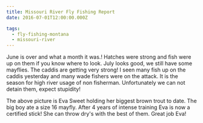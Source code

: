 ```yaml
---
title: Missouri River Fly Fishing Report
date: 2016-07-01T12:00:00.000Z

tags:
  - fly-fishing-montana
  - missouri-river
---
```


June is over and what a month it was.! Hatches were strong and fish were up on them if you know where to look. July looks good, we still have some mayflies. The caddis are getting very strong! I seen many fish up on the caddis yesterday and many wade fishers were on the attack. It is the season for high river usage of non fisherman. Unfortunately we can not detain them, expect stupidity!

The above picture is Eva Sweet holding her biggest brown trout to date. The big boy ate a size 16 mayfly. After 4 years of intense training Eva is now a certified stick! She can throw dry's with the best of them. Great job Eva!
